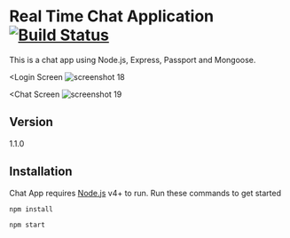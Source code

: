 # Real Time Chat Application  [![Build Status](https://travis-ci.org/freeCodeCamp/how-to-contribute-to-open-source.svg?branch=master)](https://travis-ci.org/freeCodeCamp/how-to-contribute-to-open-source)

This is a chat app using Node.js, Express, Passport and Mongoose.

<Login Screen
![screenshot 18](https://user-images.githubusercontent.com/15276039/37565405-e5d92b1e-2ace-11e8-9363-678b7166e850.png)

<Chat Screen
![screenshot 19](https://user-images.githubusercontent.com/15276039/37565461-d0d82fc0-2acf-11e8-808e-a91922df42a9.png)


## Version
1.1.0

## Installation

Chat App requires [Node.js](https://nodejs.org/) v4+ to run. Run these commands to get started

```
npm install
```

```
npm start
```
